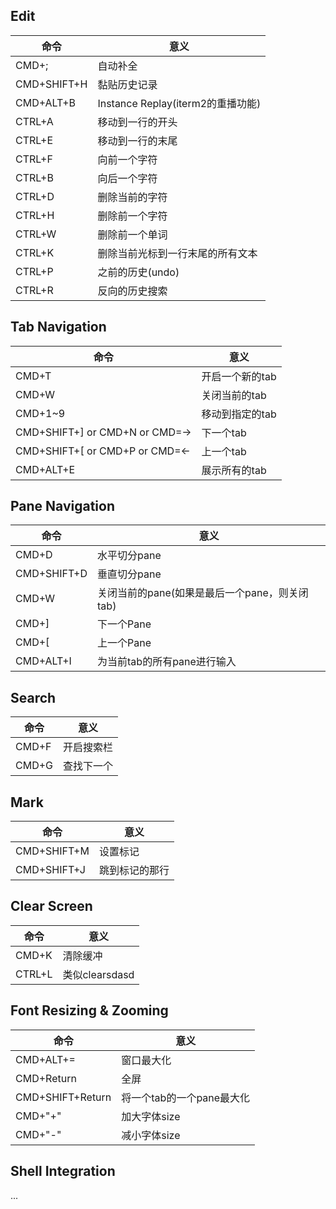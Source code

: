 ## Edit 

命令 | 意义
-- | --
CMD+; | 自动补全
CMD+SHIFT+H | 黏贴历史记录
CMD+ALT+B | Instance Replay(iterm2的重播功能)
CTRL+A | 移动到一行的开头
CTRL+E | 移动到一行的末尾
CTRL+F | 向前一个字符
CTRL+B | 向后一个字符
CTRL+D | 删除当前的字符
CTRL+H | 删除前一个字符
CTRL+W | 删除前一个单词
CTRL+K | 删除当前光标到一行末尾的所有文本
CTRL+P | 之前的历史(undo)
CTRL+R | 反向的历史搜索

## Tab Navigation

命令 | 意义
-- | --
CMD+T | 开启一个新的tab
CMD+W | 关闭当前的tab
CMD+1~9 | 移动到指定的tab
CMD+SHIFT+] or CMD+N or CMD=-> | 下一个tab
CMD+SHIFT+[ or CMD+P or CMD=<- | 上一个tab
CMD+ALT+E | 展示所有的tab

## Pane Navigation

命令 | 意义
-- | --
CMD+D | 水平切分pane
CMD+SHIFT+D | 垂直切分pane
CMD+W | 关闭当前的pane(如果是最后一个pane，则关闭tab)
CMD+] | 下一个Pane
CMD+[ | 上一个Pane
CMD+ALT+I | 为当前tab的所有pane进行输入

## Search

命令 | 意义
-- | --
CMD+F | 开启搜索栏
CMD+G | 查找下一个

## Mark

命令 | 意义
-- | --
CMD+SHIFT+M | 设置标记
CMD+SHIFT+J | 跳到标记的那行

## Clear Screen

命令 | 意义
-- | --
CMD+K | 清除缓冲
CTRL+L | 类似clearsdasd

## Font Resizing & Zooming

命令 | 意义
-- | --
CMD+ALT+= | 窗口最大化
CMD+Return | 全屏
CMD+SHIFT+Return | 将一个tab的一个pane最大化
CMD+"+" | 加大字体size
CMD+"-" | 减小字体size

## Shell Integration

...
